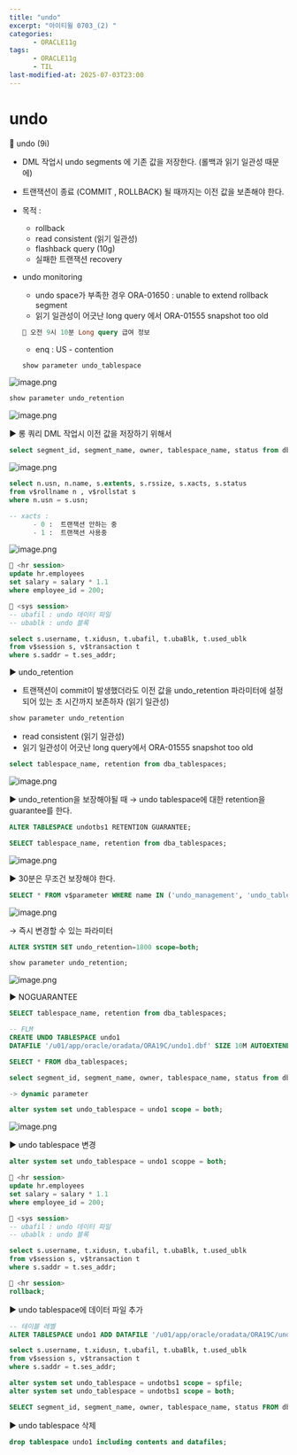 ```yaml
---
title: "undo"
excerpt: "아이티윌 0703_(2) "
categories:
      - ORACLE11g
tags:
      - ORACLE11g
      - TIL
last-modified-at: 2025-07-03T23:00
---
```


# undo

📍 undo (9i)

- DML 작업시 undo segments 에 기존 값을 저장한다. (롤백과 읽기 일관성 때문에)
- 트랜잭션이 종료 (COMMIT , ROLLBACK) 될 때까지는 이전 값을 보존해야 한다.
- 목적 :
    - rollback
    - read consistent (읽기 일관성)
    - flashback query (10g)
    - 실패한 트랜잭션 recovery
- undo monitoring
    - undo space가 부족한 경우 ORA-01650 : unable to extend rollback segment
    - 읽기 일관성이 어긋난 long query 에서 ORA-01555 snapshot too old
    
    ```sql
    📍 오전 9시 10분 Long query 급여 정보 
    ```
    
    - enq : US - contention
    
    ```sql
    show parameter undo_tablespace
    ```
    

![image.png](/assets/20250703/11.png)

```sql
show parameter undo_retention
```

![image.png](/assets/20250703/12.png)

▶️ 롱 쿼리 DML 작업시 이전 값을 저장하기 위해서

```sql
select segment_id, segment_name, owner, tablespace_name, status from dba_rollback_segs;
```

![image.png](/assets/20250703/13.png)

```sql
select n.usn, n.name, s.extents, s.rssize, s.xacts, s.status
from v$rollname n , v$rollstat s
where n.usn = s.usn;

-- xacts : 
	  - 0 :  트랜잭션 안하는 중
	  - 1 :  트랜잭션 사용중
```

![image.png](/assets/20250703/14.png)

```sql
📍 <hr session>
update hr.employees 
set salary = salary * 1.1 
where employee_id = 200;

📍 <sys session>
-- ubafil : undo 데이터 파일
-- ubablk : undo 블록

select s.username, t.xidusn, t.ubafil, t.ubaBlk, t.used_ublk
from v$session s, v$transaction t
where s.saddr = t.ses_addr;
```

▶️ undo_retention 

- 트랜잭션이 commit이 발생했더라도 이전 값을 undo_retention 파라미터에 설정되어 있는 초 시간까지 보존하자 (읽기 일관성)

```sql
show parameter undo_retention
```

- read consistent (읽기 일관성)
- 읽기 일관성이 어긋난 long query에서 ORA-01555 snapshot too old

```sql
select tablespace_name, retention from dba_tablespaces;
```

![image.png](/assets/20250703/15.png)

▶️ undo_retention을 보장해야될 때 → undo tablespace에 대한 retention을 guarantee를 한다.

```sql
ALTER TABLESPACE undotbs1 RETENTION GUARANTEE;

SELECT tablespace_name, retention from dba_tablespaces;
```

![image.png](/assets/20250703/16.png)

▶️ 30분은 무조건 보장해야 한다.

```sql
SELECT * FROM v$parameter WHERE name IN ('undo_management', 'undo_tablespace', 'undo_retention');
```

![image.png](/assets/20250703/17.png)

→ 즉시 변경할 수 있는 파라미터

```sql
ALTER SYSTEM SET undo_retention=1800 scope=both;

show parameter undo_retention;
```

![image.png](/assets/20250703/18.png)

▶️ NOGUARANTEE

```sql
SELECT tablespace_name, retention from dba_tablespaces;
```

```sql
-- FLM 
CREATE UNDO TABLESPACE undo1
DATAFILE '/u01/app/oracle/oradata/ORA19C/undo1.dbf' SIZE 10M AUTOEXTEND ON;

SELECT * FROM dba_tablespaces;
```

```sql
select segment_id, segment_name, owner, tablespace_name, status from dba_rollback_segs;

-> dynamic parameter
```

```sql
alter system set undo_tablespace = undo1 scope = both;
```

![image.png](/assets/20250703/19.png)

▶️ undo tablespace 변경

```sql
alter system set undo_tablespace = undo1 scoppe = both;

📍 <hr session>
update hr.employees 
set salary = salary * 1.1 
where employee_id = 200;

📍 <sys session>
-- ubafil : undo 데이터 파일
-- ubablk : undo 블록

select s.username, t.xidusn, t.ubafil, t.ubaBlk, t.used_ublk
from v$session s, v$transaction t
where s.saddr = t.ses_addr;

📍 <hr session>
rollback;
```

▶️ undo tablespace에 데이터 파일 추가

```sql
-- 테이블 레벨 
ALTER TABLESPACE undo1 ADD DATAFILE '/u01/app/oracle/oradata/ORA19C/undo2.dbf' SIZE 10m autoextend on;

select s.username, t.xidusn, t.ubafil, t.ubaBlk, t.used_ublk
from v$session s, v$transaction t
where s.saddr = t.ses_addr;

alter system set undo_tablespace = undotbs1 scope = spfile;
alter system set undo_tablespace = undotbs1 scope = both;

SELECT segment_id, segment_name, owner, tablespace_name, status FROM dba_rollback_segs;
```

▶️ undo tablespace 삭제

```sql
drop tablespace undo1 including contents and datafiles;
```
